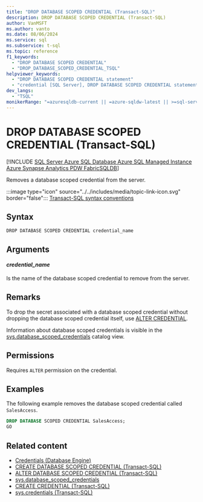 ```yaml
---
title: "DROP DATABASE SCOPED CREDENTIAL (Transact-SQL)"
description: DROP DATABASE SCOPED CREDENTIAL (Transact-SQL)
author: VanMSFT
ms.author: vanto
ms.date: 08/06/2024
ms.service: sql
ms.subservice: t-sql
ms.topic: reference
f1_keywords:
  - "DROP DATABASE SCOPED CREDENTIAL"
  - "DROP_DATABASE_SCOPED_CREDENTIAL_TSQL"
helpviewer_keywords:
  - "DROP DATABASE SCOPED CREDENTIAL statement"
  - "credential [SQL Server], DROP DATABASE SCOPED CREDENTIAL statement"
dev_langs:
  - "TSQL"
monikerRange: "=azuresqldb-current || =azure-sqldw-latest || >=sql-server-2016 || >=aps-pdw-2016 || >=sql-server-linux-2017 || =azuresqldb-mi-current || =fabric"
---
```

# DROP DATABASE SCOPED CREDENTIAL (Transact-SQL)

[!INCLUDE [SQL Server Azure SQL Database Azure SQL Managed Instance Azure Synapse Analytics PDW FabricSQLDB](../../includes/applies-to-version/sql-asdb-asdbmi-asa-pdw-fabricsqldb.md)]

  Removes a database scoped credential from the server.  
  
 :::image type="icon" source="../../includes/media/topic-link-icon.svg" border="false"::: [Transact-SQL syntax conventions](../../t-sql/language-elements/transact-sql-syntax-conventions-transact-sql.md)  
  
## Syntax
  
```syntaxsql
DROP DATABASE SCOPED CREDENTIAL credential_name  
```  
  
## Arguments

#### *credential_name*
 Is the name of the database scoped credential to remove from the server.  
  
## Remarks
 To drop the secret associated with a database scoped credential without dropping the database scoped credential itself, use [ALTER CREDENTIAL](../../t-sql/statements/alter-credential-transact-sql.md).  
  
 Information about database scoped credentials is visible in the [sys.database_scoped_credentials](../../relational-databases/system-catalog-views/sys-database-scoped-credentials-transact-sql.md) catalog view.  
  
## Permissions
 Requires `ALTER` permission on the credential.  
  
## Examples
 The following example removes the database scoped credential called `SalesAccess`.  
  
```sql  
DROP DATABASE SCOPED CREDENTIAL SalesAccess;  
GO  
```  
  
## Related content

- [Credentials (Database Engine)](../../relational-databases/security/authentication-access/credentials-database-engine.md)
- [CREATE DATABASE SCOPED CREDENTIAL (Transact-SQL)](../../t-sql/statements/create-database-scoped-credential-transact-sql.md)
- [ALTER DATABASE SCOPED CREDENTIAL (Transact-SQL)](../../t-sql/statements/alter-database-scoped-credential-transact-sql.md)
- [sys.database_scoped_credentials](../../relational-databases/system-catalog-views/sys-database-scoped-credentials-transact-sql.md)
- [CREATE CREDENTIAL (Transact-SQL)](../../t-sql/statements/create-credential-transact-sql.md)
- [sys.credentials (Transact-SQL)](../../relational-databases/system-catalog-views/sys-credentials-transact-sql.md)
